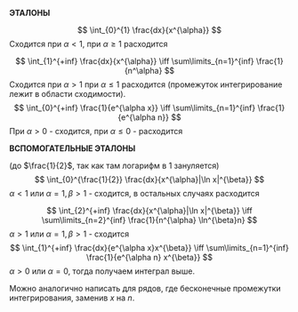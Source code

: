 **ЭТАЛОНЫ**

$$
\int_{0}^{1} \frac{dx}{x^{\alpha}}
$$
Сходится при $\alpha < 1$, при $\alpha \geq 1$ расходится

$$
\int_{1}^{+inf} \frac{dx}{x^{\alpha}} \iff \sum\limits_{n=1}^{inf} \frac{1}{n^\alpha}
$$
Сходится при $\alpha > 1$ при $\alpha \leq 1$ расходится
(промежуток интегрирование лежит в области сходимости).
$$
\int_{0}^{+inf} \frac{1}{e^{\alpha x}} \iff \sum\limits_{n=1}^{inf} \frac{1}{e^{\alpha n}}
$$
При $\alpha > 0$ - сходится, при $\alpha \leq 0$ - расходится

**ВСПОМОГАТЕЛЬНЫЕ ЭТАЛОНЫ**

(до $\frac{1}{2}$, так как там логарифм в 1 зануляется)
$$
\int_{0}^{\frac{1}{2}} \frac{dx}{x^{\alpha}|\ln x|^{\beta}}
$$
$\alpha < 1$ или $\alpha = 1, \beta > 1$ - сходится, в остальных случаях расходится

$$
\int_{2}^{+inf} \frac{dx}{x^{\alpha}|\ln x|^{\beta}} \iff \sum\limits_{n=2}^{inf} \frac{1}{n^{\alpha} \ln^{\beta}n}
$$
$\alpha > 1$ или $\alpha = 1, \beta > 1$ - сходится
$$
\int_{1}^{+inf} \frac{dx}{e^{\alpha x}x^{\beta}} \iff \sum\limits_{n=1}^{inf} \frac{1}{e^{\alpha n} x^{\beta}}
$$
$\alpha > 0$ или $\alpha = 0$, тогда получаем интеграл выше.

Можно аналогично написать для рядов, где бесконечные промежутки интегрирования, заменив $x$ на $n$.
